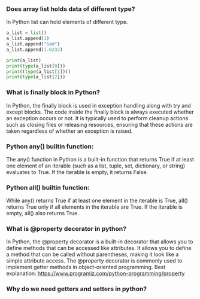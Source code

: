 ### Does array list holds data of different type?  
In Python list can hold elements of different type. 

```python
a_list = list()
a_list.append(1)
a_list.append("Sam")
a_list.append(1.0232)

print(a_list)
print(type(a_list[0]))
print((type(a_list[1])))
print(type(a_list[2]))
```

### What is finally block in Python?


In Python, the finally block is used in exception handling along with try and except blocks. The code inside the finally block is always executed whether an exception occurs or not. It is typically used to perform cleanup actions such as closing files or releasing resources, ensuring that these actions are taken regardless of whether an exception is raised.


### Python any() builtin function:

The any() function in Python is a built-in function that returns True if at least one element of an iterable (such as a list, tuple, set, dictionary, or string) evaluates to True. If the iterable is empty, it returns False.

### Python all() builtin function:
While any() returns True if at least one element in the iterable is True, all() returns True only if all elements in the iterable are True. If the iterable is empty, all() also returns True.

### What is @property decorator in python?

In Python, the @property decorator is a built-in decorator that allows you to define methods that can be accessed like attributes. It allows you to define a method that can be called without parentheses, making it look like a simple attribute access. The @property decorator is commonly used to implement getter methods in object-oriented programming.
Best explanation: https://www.programiz.com/python-programming/property

### Why do we need getters and setters in python?
